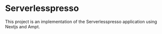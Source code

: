# Serverlesspresso

This project is an implementation of the Serverlesspresso application using Nextjs and Ampt.
